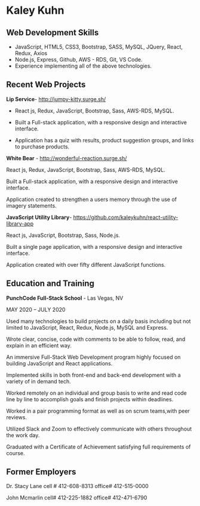 # Kaley Kuhn

## Web Development Skills
  - JavaScript, HTML5, CSS3, Bootstrap, SASS, MySQL, JQuery, React, Redux, Axios
  - Node.js, Express, Github, AWS - RDS, Git, VS Code.
  - Experience implementing all of the above technologies.
  
## Recent Web Projects
  **Lip Service**-​ ​http://jumpy-kitty.surge.sh/

  - React js, Redux, JavaScript, Bootstrap, Sass, AWS-RDS, MySQL.

  - Built a Full-stack application, with a responsive design and interactive interface.

  - Application has a quiz with results, product suggestion groups, and links to purchase products.

**White Bear** -​ ​http://wonderful-reaction.surge.sh/

React js, Redux, JavaScript, Bootstrap, Sass, AWS-RDS, MySQL.

Built a Full-stack application, with a responsive design and interactive interface.

Application created to strengthen a users memory through the use of imagery statements.

**JavaScript Utility Library**-​ ​https://github.com/kaleykuhn/react-utility-library-app

React js, JavaScript, Bootstrap, Sass, Node.js.

Built a single page application, with a responsive design and interactive interface.

Application created with over fifty different JavaScript functions.

## Education and Training

**PunchCode Full-Stack School** -
Las Vegas, NV

M​AY​ 2020 – J​ULY​ 2020

Used many technologies to build projects on a daily basis including but not limited to JavaScript, React, Redux, Node.js, MySQL and Express.

Wrote clear, concise, code with comments to be able to follow, read, and explain in an efficient way.

An immersive Full-Stack Web Development program highly focused on building JavaScript and React
applications.

Implemented skills in both front-end and back-end development with a variety of in demand tech.

Worked remotely on an individual and group basis to write and read code line by line to accomplish goals and
finish projects within deadlines.

Worked in a pair programming format as well as on scrum teams,with peer reviews.

Utilized Slack and Zoom to effectively communicate with others throughout the work day.

Graduated with a Certificate of Achievement satisfying full requirements of course.

## Former Employers
Dr. Stacy Lane cell # 412-608-8313 office# 412-515-0000

John Mcmarlin cell# 412-225-1882 office# 412-471-6790

